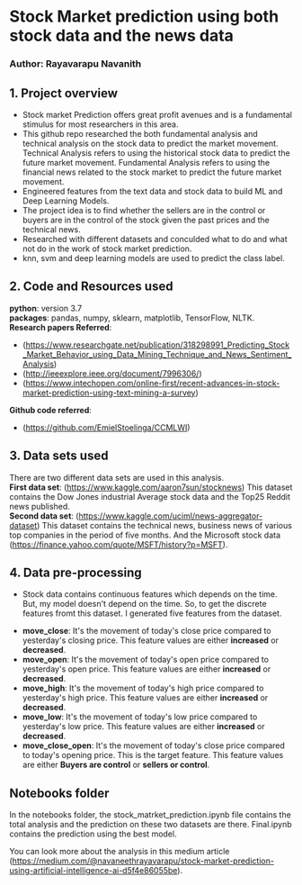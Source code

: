 # Stock Market prediction using both stock data and the news data
### Author: Rayavarapu Navanith

## 1. Project overview
* Stock market Prediction offers great profit avenues and is a fundamental stimulus for most researchers in this area. 
* This github repo researched the both fundamental analysis and technical analysis on the stock data to predict the market movement. Technical Analysis refers to using the historical stock data to predict the future market movement. Fundamental Analysis refers to using the financial news related to the stock market to predict the future market movement.
* Engineered features from the text data and stock data to build ML and Deep Learning Models. 
* The project idea is to find whether the sellers are in the control or buyers are in the control of the stock given the past prices and the technical news.
* Researched with different datasets and conculded what to do and what not do in the work of stock market prediction.
* knn, svm and deep learning models are used to predict the class label.

## 2. Code and Resources used
**python**: version 3.7  
**packages**: pandas, numpy, sklearn, matplotlib, TensorFlow, NLTK.  
**Research papers Referred**:
  * (https://www.researchgate.net/publication/318298991_Predicting_Stock_Market_Behavior_using_Data_Mining_Technique_and_News_Sentiment_Analysis)
  * (http://ieeexplore.ieee.org/document/7996306/)
  * (https://www.intechopen.com/online-first/recent-advances-in-stock-market-prediction-using-text-mining-a-survey)  
  
**Github code referred**:
  * (https://github.com/EmielStoelinga/CCMLWI)


## 3. Data sets used  
There are two different data sets are used in this analysis.  
**First data set**: (https://www.kaggle.com/aaron7sun/stocknews) This dataset contains the Dow Jones industrial Average stock data and the Top25 Reddit news published.  
**Second data set**: (https://www.kaggle.com/uciml/news-aggregator-dataset) This dataset contains the technical news, business news of various top companies in the period of five months. And the Microsoft stock data (https://finance.yahoo.com/quote/MSFT/history?p=MSFT).  

## 4. Data pre-processing  
* Stock data contains continuous features which depends on the time. But, my model doesn't depend on the time. So, to get the discrete features fromt this dataset. I generated five features from the dataset.  

 - **move_close**: It's the movement of today's close price compared to yesterday's closing price. This feature values are either **increased** or **decreased**.  
 - **move_open**: It's the movement of today's open price compared to yesterday's open price. This feature values are either **increased** or **decreased**.
 - **move_high**: It's the movement of today's high price compared to yesterday's high price. This feature values are either **increased** or **decreased**.
 - **move_low**:  It's the movement of today's low price compared to yesterday's low price. This feature values are either **increased** or **decreased**.
 - **move_close_open**: It's the movement of today's close price compared to today's opening price. This is the target feature. This feature values are either **Buyers are control** or **sellers or control**.  
 
 

## Notebooks folder
In the notebooks folder, the stock_matrket_prediction.ipynb file contains the total analysis and the prediction on these two datasets are there. Final.ipynb contains the prediction using the best model.

You can look more about the analysis in this medium article (https://medium.com/@navaneethrayavarapu/stock-market-prediction-using-artificial-intelligence-ai-d5f4e86055be).
